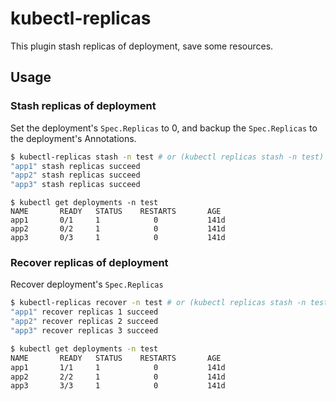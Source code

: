# kubectl-replicas

This plugin stash replicas of deployment, save some resources.

## Usage

### Stash replicas of deployment

Set the deployment's `Spec.Replicas` to 0, and backup the `Spec.Replicas` to the deployment's Annotations.

```bash
$ kubectl-replicas stash -n test # or (kubectl replicas stash -n test)
"app1" stash replicas succeed
"app2" stash replicas succeed
"app3" stash replicas succeed
```

```
$ kubectl get deployments -n test
NAME       READY   STATUS    RESTARTS       AGE
app1       0/1     1            0           141d
app2       0/2     1            0           141d
app3       0/3     1            0           141d
```

### Recover replicas of deployment

Recover deployment's `Spec.Replicas`

```bash
$ kubectl-replicas recover -n test # or (kubectl replicas stash -n test)
"app1" recover replicas 1 succeed
"app2" recover replicas 2 succeed
"app3" recover replicas 3 succeed
```

```bash
$ kubectl get deployments -n test
NAME       READY   STATUS    RESTARTS       AGE
app1       1/1     1            0           141d
app2       2/2     1            0           141d
app3       3/3     1            0           141d
```
